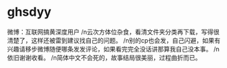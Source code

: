 # ghsdyy
微博：互联网搞黄深度用户
/n云次方体位杂食，看清文件夹分类再下载，写得很清楚了，这样还被雷到建议找自己的问题。
/n别的cp也会发，自己闪避，如果有兴趣请移步微博随便哪条发发评论，如果看完完全没话讲那算我自己没本事。
/n依旧谢谢收看。
/n简体中文不会死的，故事结局很美丽，过程曲折而已。
